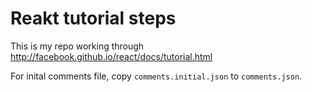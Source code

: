 Reakt tutorial steps
====================

This is my repo working through http://facebook.github.io/react/docs/tutorial.html 

For inital comments file, copy `comments.initial.json` to `comments.json`.
